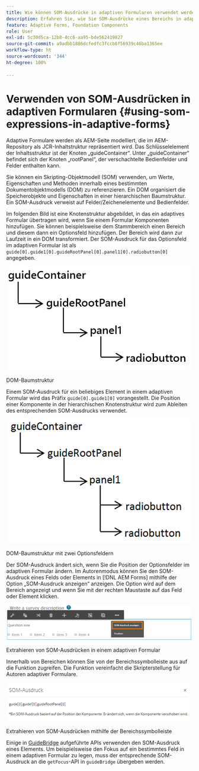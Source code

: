 ```yaml
---
title: Wie können SOM-Ausdrücke in adaptiven Formularen verwendet werden?
description: Erfahren Sie, wie Sie SOM-Ausdrücke eines Bereichs in adaptiven Formularen extrahieren.
feature: Adaptive Forms, Foundation Components
role: User
exl-id: 5c30d5ca-12b8-4cc6-aa95-bde562419827
source-git-commit: a9adbb1886dcfedfc3fccb6f56939c46ba1365ee
workflow-type: ht
source-wordcount: '344'
ht-degree: 100%

---
```


# Verwenden von SOM-Ausdrücken in adaptiven Formularen {#using-som-expressions-in-adaptive-forms}

Adaptive Formulare werden als AEM-Seite modelliert, die im AEM-Repository als JCR-Inhaltstruktur repräsentiert wird. Das Schlüsselelement der Inhaltsstruktur ist der Knoten „guideContainer“. Unter „guideContainer“ befindet sich der Knoten „rootPanel“, der verschachtelte Bedienfelder und Felder enthalten kann.

Sie können ein Skripting-Objektmodell (SOM) verwenden, um Werte, Eigenschaften und Methoden innerhalb eines bestimmten Dokumentobjektmodells (DOM) zu referenzieren. Ein DOM organisiert die Speicherobjekte und Eigenschaften in einer hierarchischen Baumstruktur. Ein SOM-Ausdruck verweist auf Felder/Zeichenelemente und Bedienfelder.

Im folgenden Bild ist eine Knotenstruktur abgebildet, in das ein adaptives Formular übertragen wird, wenn Sie einem Formular Komponenten hinzufügen. Sie können beispielsweise dem Stammbereich einen Bereich und diesem dann ein Optionsfeld hinzufügen. Der Bereich wird dann zur Laufzeit in ein DOM transformiert. Der SOM-Ausdruck für das Optionsfeld im adaptiven Formular ist als `guide[0].guide1[0].guideRootPanel[0].panel1[0].radiobutton[0]` angegeben.

![DOM-Baumstruktur](assets/hierarchy.png)

DOM-Baumstruktur

Einem SOM-Ausdruck für ein beliebiges Element in einem adaptiven Formular wird das Präfix `guide[0].guide1[0]` vorangestellt. Die Position einer Komponente in der hierarchischen Knotenstruktur wird zum Ableiten des entsprechenden SOM-Ausdrucks verwendet.

![DOM-Baumstruktur mit zwei Optionsfeldern](assets/hierarchy_radio_button.png)

DOM-Baumstruktur mit zwei Optionsfeldern

Der SOM-Ausdruck ändert sich, wenn Sie die Position der Optionsfelder im adaptiven Formular ändern. Im Autorenmodus können Sie den SOM-Ausdruck eines Felds oder Elements in [!DNL AEM Forms] mithilfe der Option „SOM-Ausdruck anzeigen“ anzeigen. Die Option wird auf dem Bereich angezeigt und wenn Sie mit der rechten Maustaste auf das Feld oder Element klicken.

![Extrahieren von SOM-Ausdrücken in einem adaptiven Formular](assets/som-expressions.png)

Extrahieren von SOM-Ausdrücken in einem adaptiven Formular

Innerhalb von Bereichen können Sie von der Bereichssymbolleiste aus auf die Funktion zugreifen. Die Funktion vereinfacht die Skripterstellung für Autoren adaptiver Formulare.

![Extrahieren von SOM-Ausdrücken mithilfe der Bereichssymbolleiste](assets/som-expression.png)

Extrahieren von SOM-Ausdrücken mithilfe der Bereichssymbolleiste

Einige in [GuideBridge](https://helpx.adobe.com/de/aem-forms/6/javascript-api/GuideBridge.html) aufgeführte APIs verwenden den SOM-Ausdruck eines Elements. Um beispielsweise den Fokus auf ein bestimmtes Feld in einem adaptiven Formular zu legen, muss der entsprechende SOM-Ausdruck an die `getFocus`-API in `guideBridge` übergeben werden.
